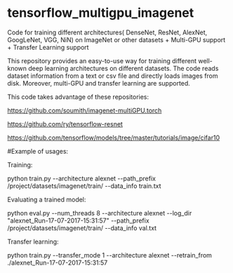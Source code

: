 # tensorflow_multigpu_imagenet
Code for training different architectures( DenseNet, ResNet, AlexNet, GoogLeNet, VGG, NiN) on ImageNet or other datasets + Multi-GPU support + Transfer Learning support

This repository provides an easy-to-use way for training different well-known deep learning architectures on different datasets.
The code reads dataset information from a text or csv file and directly loads images from disk. Moreover, multi-GPU and transfer learning are supported.

This code takes advantage of these repositories:

https://github.com/soumith/imagenet-multiGPU.torch

https://github.com/ry/tensorflow-resnet

https://github.com/tensorflow/models/tree/master/tutorials/image/cifar10



#Example of usages:

Training:

python train.py --architecture alexnet --path_prefix /project/datasets/imagenet/train/ --data_info train.txt

Evaluating a trained model:

python eval.py --num_threads 8 --architecture alexnet --log_dir "alexnet_Run-17-07-2017-15:31:57" --path_prefix /project/datasets/imagenet/train/ --data_info val.txt

Transfer learning:

python train.py --transfer_mode 1 --architecture alexnet --retrain_from ./alexnet_Run-17-07-2017-15:31:57
